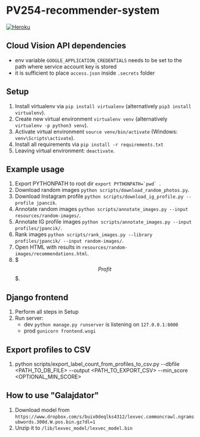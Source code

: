 # PV254-recommender-system
[![Heroku](http://heroku-badge.herokuapp.com/?app=pv254-recommender-system&svg=1)](https://pv254-recommender-system.herokuapp.com/)


## Cloud Vision API dependencies
- env variable `GOOGLE_APPLICATION_CREDENTIALS` needs to be set to the path where service account key is stored
- it is sufficient to place `access.json` inside `.secrets` folder

## Setup
1. Install virtualenv via `pip install virtualenv` (alternatively `pip3 install virtualenv`).
2. Create new virtual environment `virtualenv venv` (alternatively `virtualenv -p python3 venv`).
3. Activate virtual environment `source venv/bin/activate` (Windows: `venv\Scripts\activate`).
4. Install all requirements via `pip install -r requirements.txt`
5. Leaving virtual environment: `deactivate`.

## Example usage
1. Export PYTHONPATH to root dir ``export PYTHONPATH=`pwd` ``.
2. Download random images `python scripts/download_random_photos.py`.
3. Download Instagram profile `python scripts/download_ig_profile.py --profile jpancik`.
4. Annotate random images `python scripts/annotate_images.py --input resources/random-images/`.
5. Annotate IG profile images `python scripts/annotate_images.py --input profiles/jpancik/`.
6. Rank images `python scripts/rank_images.py --library profiles/jpancik/ --input random-images/`.
7. Open HTML with results in `resources/random-images/recommendations.html`.
8. \$$$ Profit $$$.


## Django frontend
1. Perform all steps in Setup
2. Run server:
    * dev `python manage.py runserver` is listening on `127.0.0.1:8000`
    * prod `gunicorn frontend.wsgi`

## Export profiles to CSV
1. python scripts/export_label_count_from_profiles_to_csv.py --dbfile <PATH_TO_DB_FILE> --output <PATH_TO_EXPORT_CSV> --min_score <OPTIONAL_MIN_SCORE>

## How to use "Galajdator"
1. Download model from  `https://www.dropbox.com/s/buix0deqlks4312/lexvec.commoncrawl.ngramsubwords.300d.W.pos.bin.gz?dl=1`
2. Unzip it  to `/lib/lexvec_model/lexvec_model.bin`
